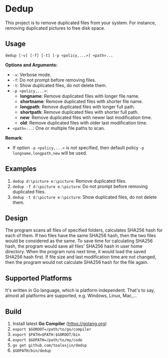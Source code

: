 # Dedup

This project is to remove duplicated files from your system.
For instance, removing duplicated pictures to free disk space.

## Usage

```
dedup [-v] [-f] [-t] [-p <policy,...>] <path>...
```

**Options and Arguments:**

- `-v`: Verbose mode.
- `-f`: Do not prompt before removing files.
- `-t`: Show duplicated files, do not delete them.
- `-p <policy,...>`:
    - **longname**: Remove duplicated files with longer file name.
    - **shortname**: Remove duplicated files with shorter file name.
    - **longpath**: Remove duplicated files with longer full path.
    - **shortpath**: Remove duplicated files with shorter full path.
    - **new**: Remove duplicated files with newer last modification time.
    - **old**: Remove duplicated files with older last modification time.
- `<path>...`:  One or multiple file paths to scan.

**Remark**:

- If option `-p <policy,...>` is not specified, then default policy
  `-p longname,longpath,new` will be used.

## Examples

1. `dedup d:\picture e:\picture`: Remove duplicated files.
2. `dedup -f d:\picture e:\picture`: Do not prompt before removing duplicated files.
3. `dedup -t d:\picture e:\picture`: Show duplicated files, do not delete them.

## Design

The program scans all files of specified folders, calculates SHA256 hash
for each of them. If two files have the same SHA256 hash, then the two files
would be considered as the same. To save time for calculating SHA256 hash,
the program would save all files' SHA256 hash in user home directory.
When the program runs next time, it would load the saved SHA256 hash first.
If file size and last modification time are not changed, then the program
would not calculate SHA256 hash for the file again.

## Supported Platforms

It's written in Go language, which is platform independent.
That's to say, almost all platforms are supported,
e.g. Windows, Linux, Mac,...

## Build

1. Install latest **Go Compiler** (https://golang.org)
2. `export $GOROOT=/path/to/go/compiler`
3. `export $PATH=$PATH:$GOROOT/bin`
4. `export $GOPATH=/path/to/my/code`
5. `go get github.com/toalexjin/dedup`
6. `$GOPATH/bin/dedup`
